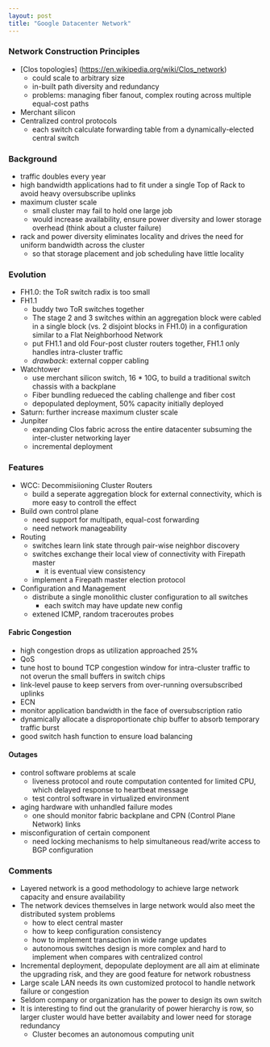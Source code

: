 ```yaml
---
layout: post
title: "Google Datacenter Network"
---
```


### Network Construction Principles
* [Clos topologies] (https://en.wikipedia.org/wiki/Clos_network)
    * could scale to arbitrary size
    * in-built path diversity and redundancy
    * problems: managing fiber fanout, complex routing across multiple equal-cost paths
* Merchant silicon
* Centralized control protocols
    * each switch calculate forwarding table from a dynamically-elected central switch

### Background
* traffic doubles every year
* high bandwidth applications had to fit under a single Top of Rack to avoid heavy oversubscribe uplinks
* maximum cluster scale
    * small cluster may fail to hold one large job
    * would increase availability, ensure power diversity and lower storage overhead (think about a cluster failure)
* rack and power diversity eliminates locality and drives the need for uniform bandwidth across the cluster
    * so that storage placement and job scheduling have little locality

### Evolution
* FH1.0: the ToR switch radix is too small
* FH1.1
    * buddy two ToR switches together
    * The stage 2 and 3 switches within an aggregation block were cabled in a single block (vs. 2 disjoint blocks in FH1.0) in a configuration similar to a Flat Neighborhood Network
    * put FH1.1 and old Four-post cluster routers together, FH1.1 only handles intra-cluster traffic
    * *drawback*: external copper cabling
* Watchtower
    * use merchant silicon switch, 16 * 10G, to build a traditional switch chassis with a backplane
    * Fiber bundling redueced the cabling challenge and fiber cost
    * depopulated deployment, 50% capacity initially deployed
* Saturn: further increase maximum cluster scale
* Junpiter
    * expanding Clos fabric across the entire datacenter subsuming the inter-cluster networking layer
    * incremental deployment

### Features
* WCC: Decommisiioning Cluster Routers
    * build a seperate aggregation block for external connectivity, which is more easy to controll the effect
* Build own control plane
    * need support for multipath, equal-cost forwarding
    * need network manageability
* Routing
    * switches learn link state through pair-wise neighbor discovery
    * switches exchange their local view of connectivity with Firepath master
        * it is eventual view consistency
    * implement a Firepath master election protocol
* Configuration and Management
    * distribute a single monolithic cluster configuration to all switches
        * each switch may have update new config
    * extened ICMP, random traceroutes probes

#### Fabric Congestion
* high congestion drops as utilization approached 25%
* QoS
* tune host to bound TCP congestion window for intra-cluster traffic to not overun the small buffers in switch chips
* link-level pause to keep servers from over-running oversubscribed uplinks
* ECN
* monitor application bandwidth in the face of oversubscription ratio
* dynamically allocate a disproportionate chip buffer to absorb temporary traffic burst
* good switch hash function to ensure load balancing

#### Outages
* control software problems at scale
    * liveness protocol and route computation contented for limited CPU, which delayed response to heartbeat message
    * test control software in virtualized environment
* aging hardware with unhandled failure modes
    * one should monitor fabric backplane and CPN (Control Plane Network) links
* misconfiguration of certain component
    * need locking mechanisms to help simultaneous read/write access to BGP configuration

### Comments
* Layered network is a good methodology to achieve large network capacity and ensure availability
* The network devices themselves in large network would also meet the distributed system problems
    * how to elect central master
    * how to keep configuration consistency
    * how to implement transaction in wide range updates
    * autonomous switches design is more complex and hard to implement when compares with centralized control
* Incremental deployment, depopulate deployment are all aim at eliminate the upgrading risk, and they are good feature for network robustness
* Large scale LAN needs its own customized protocol to handle network failure or congestion
* Seldom company or organization has the power to design its own switch
* It is interesting to find out the granularity of power hierarchy is row, so larger cluster would have better availabity and lower need for storage redundancy
    * Cluster becomes an autonomous computing unit
